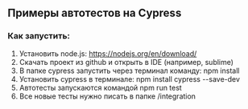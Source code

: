 ## Примеры автотестов на Cypress

### Как запустить:
1. Установить node.js: https://nodejs.org/en/download/
1. Скачать проект из github и открыть в IDE (например, sublime)
1. В папке cypress запустить через терминал команду: npm install
1. Установить cypress в терминале: npm install cypress --save-dev
1. Автотесты запускаются командой npm run test
1. Все новые тесты нужно писать в папке /integration
